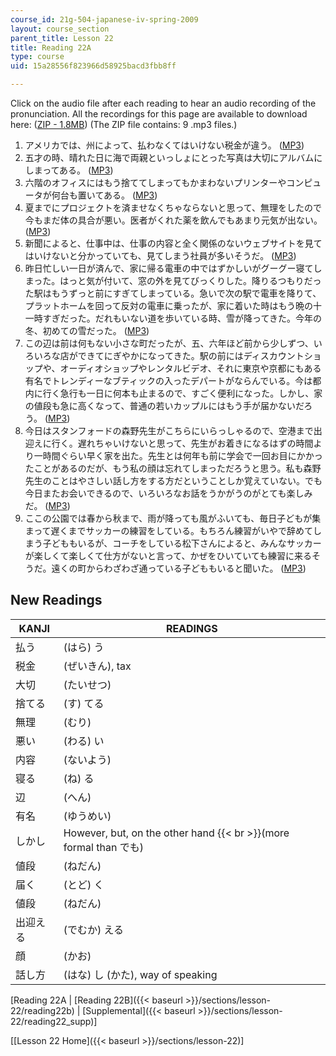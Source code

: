 ```yaml
---
course_id: 21g-504-japanese-iv-spring-2009
layout: course_section
parent_title: Lesson 22
title: Reading 22A
type: course
uid: 15a28556f823966d58925bacd3fbb8ff

---
```


Click on the audio file after each reading to hear an audio recording of the pronunciation. All the recordings for this page are available to download here: ([ZIP - 1.8MB](/coursemedia/21g-504-japanese-iv-spring-2009/0f6c0629cffb9351d3abc204217d8b1e_Read22A_audio.zip)) (The ZIP file contains: 9 .mp3 files.)

1.  アメリカでは、州によって、払わなくてはいけない税金が違う。 ([MP3](/coursemedia/21g-504-japanese-iv-spring-2009/8749ff16c00ccae289a50bee2afca84c_Lesson22A1.mp3))
2.  五才の時、晴れた日に海で両親といっしょにとった写真は大切にアルバムにしまってある。 ([MP3](/coursemedia/21g-504-japanese-iv-spring-2009/271824219b79fc33d0e317051f3f68dd_Lesson22A2.mp3))
3.  六階のオフィスにはもう捨ててしまってもかまわないプリンターやコンピュータが何台も置いてある。 ([MP3](/coursemedia/21g-504-japanese-iv-spring-2009/f918903ee09488f1e9f54a5ae2ecaecf_Lesson22A3.mp3))
4.  夏までにプロジェクトを済ませなくちゃならないと思って、無理をしたので今もまだ体の具合が悪い。医者がくれた薬を飲んでもあまり元気が出ない。 ([MP3](/coursemedia/21g-504-japanese-iv-spring-2009/f550a8ac8f5fa36be094ebe9d4589040_Lesson22A4.mp3))
5.  新聞によると、仕事中は、仕事の内容と全く関係のないウェブサイトを見てはいけないと分かっていても、見てしまう社員が多いそうだ。 ([MP3](/coursemedia/21g-504-japanese-iv-spring-2009/93ca42f02be905d70f08d86d48ba1052_Lesson22A5.mp3))
6.  昨日忙しい一日が済んで、家に帰る電車の中ではずかしいがグーグー寝てしまった。はっと気が付いて、窓の外を見てびっくりした。降りるつもりだった駅はもうずっと前にすぎてしまっている。急いで次の駅で電車を降りて、プラットホームを回って反対の電車に乗ったが、家に着いた時はもう晩の十一時すぎだった。だれもいない道を歩いている時、雪が降ってきた。今年の冬、初めての雪だった。 ([MP3](/coursemedia/21g-504-japanese-iv-spring-2009/8296feb6f37cb6c0215254fbda257271_Lesson22A6.mp3))
7.  この辺は前は何もない小さな町だったが、五、六年ほど前から少しずつ、いろいろな店ができてにぎやかになってきた。駅の前にはディスカウントショップや、オーディオショップやレンタルビデオ、それに東京や京都にもある有名でトレンディーなブティックの入ったデパートがならんでいる。今は都内に行く急行も一日に何本も止まるので、すごく便利になった。しかし、家の値段も急に高くなって、普通の若いカップルにはもう手が届かないだろう。 ([MP3](/coursemedia/21g-504-japanese-iv-spring-2009/1bf4ad3eac06c4c87fe127b62a16a962_Lesson22A7.mp3))
8.  今日はスタンフォードの森野先生がこちらにいらっしゃるので、空港まで出迎えに行く。遅れちゃいけないと思って、先生がお着きになるはずの時間より一時間ぐらい早く家を出た。先生とは何年も前に学会で一回お目にかかったことがあるのだが、もう私の顔は忘れてしまっただろうと思う。私も森野先生のことはやさしい話し方をする方だということしか覚えていない。でも今日またお会いできるので、いろいろなお話をうかがうのがとても楽しみだ。 ([MP3](/coursemedia/21g-504-japanese-iv-spring-2009/6e76171b649eb88bce0817df1873cb04_Lesson22A8.mp3))
9.  ここの公園では春から秋まで、雨が降っても風がふいても、毎日子どもが集まって遅くまでサッカーの練習をしている。もちろん練習がいやで辞めてしまう子どももいるが、コーチをしている松下さんによると、みんなサッカーが楽しくて楽しくて仕方がないと言って、かぜをひいていても練習に来るそうだ。遠くの町からわざわざ通っている子どももいると聞いた。 ([MP3](/coursemedia/21g-504-japanese-iv-spring-2009/53a01d6d6f020f57b5c842e79fcb680b_Lesson22A9.mp3))

New Readings
------------

| KANJI | READINGS |
| --- | --- |
| 払う | (はら) う |
| 税金 | (ぜいきん), tax |
| 大切 | (たいせつ) |
| 捨てる | (す) てる |
| 無理 | (むり) |
| 悪い | (わる) い |
| 内容 | (ないよう) |
| 寝る | (ね) る |
| 辺  | (へん) |
| 有名 | (ゆうめい) |
| しかし  | However, but, on the other hand  {{< br >}}(more formal than でも) |
| 値段  | (ねだん) |
| 届く  | (とど) く |
| 値段  | (ねだん) |
| 出迎える  | (でむか) える |
| 顔 | (かお) |
| 話し方 | (はな) し (かた), way of speaking 

\[Reading 22A | [Reading 22B]({{< baseurl >}}/sections/lesson-22/reading22b) | [Supplemental]({{< baseurl >}}/sections/lesson-22/reading22_supp)\]

\[[Lesson 22 Home]({{< baseurl >}}/sections/lesson-22)\]